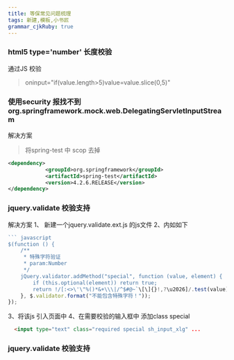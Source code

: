 ```yaml
---
title: 等保常见问题梳理
tags: 新建,模板,小书匠
grammar_cjkRuby: true
---
```

### html5 type='number' 长度校验
通过JS 校验
>oninput="if(value.length>5)value=value.slice(0,5)"

### 使用security 报找不到org.springframework.mock.web.DelegatingServletInputStream
解决方案
>将spring-test 中 scop 去掉
```xml
<dependency>
            <groupId>org.springframework</groupId>
            <artifactId>spring-test</artifactId>
            <version>4.2.6.RELEASE</version>
</dependency>
```
###  jquery.validate 校验支持
解决方案
1、 新建一个jquery.validate.ext.js 的js文件
2、内如如下
``` javascript
``` javascript
$(function () {
    /**
     * 特殊字符验证
     * param:Number
     */
    jQuery.validator.addMethod("special", function (value, element) {
        if (this.optional(element)) return true;
        return !/[:<>\'\"%()*&+\\\|/^$#@~`\[\]{}!,?\u2026]/.test(value);
    }, $.validator.format("不能包含特殊字符！"));
});
```
3、将该js 引入页面中
4、在需要校验的输入框中 添加class special
``` html
  <input type="text" class="required special sh_input_xlg" ...
```
###  jquery.validate 校验支持